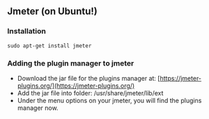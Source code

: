 ## Jmeter (on Ubuntu!)

### Installation 
```
sudo apt-get install jmeter
```

### Adding the plugin manager to jmeter
- Download the jar file for the plugins manager at: [https://jmeter-plugins.org/](https://jmeter-plugins.org/)
- Add the jar file into folder: /usr/share/jmeter/lib/ext
- Under the menu options on your jmeter, you will find the plugins manager now.

